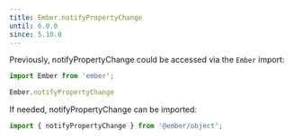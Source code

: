 ```yaml
---
title: Ember.notifyPropertyChange
until: 6.0.0
since: 5.10.0
---
```



Previously, notifyPropertyChange could be accessed via the `Ember` import:
```js
import Ember from 'ember';

Ember.notifyPropertyChange
```

 If needed, notifyPropertyChange can be imported:
```js
import { notifyPropertyChange } from '@ember/object';
```
